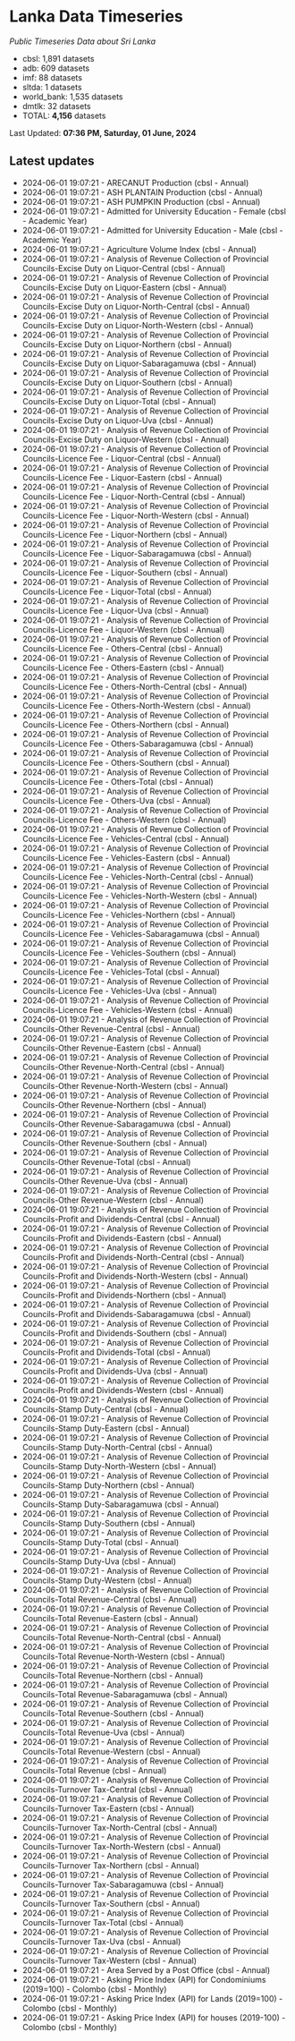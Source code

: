 # Lanka Data Timeseries
*Public Timeseries Data about Sri Lanka*

* cbsl: 1,891 datasets
* adb: 609 datasets
* imf: 88 datasets
* sltda: 1 datasets
* world_bank: 1,535 datasets
* dmtlk: 32 datasets
* TOTAL: **4,156** datasets

Last Updated: **07:36 PM, Saturday, 01 June, 2024**

## Latest updates

* 2024-06-01 19:07:21 - ARECANUT Production (cbsl - Annual)
* 2024-06-01 19:07:21 - ASH PLANTAIN Production (cbsl - Annual)
* 2024-06-01 19:07:21 - ASH PUMPKIN Production (cbsl - Annual)
* 2024-06-01 19:07:21 - Admitted for University Education - Female (cbsl - Academic Year)
* 2024-06-01 19:07:21 - Admitted for University Education - Male (cbsl - Academic Year)
* 2024-06-01 19:07:21 - Agriculture Volume Index (cbsl - Annual)
* 2024-06-01 19:07:21 - Analysis of Revenue Collection of Provincial Councils-Excise Duty on Liquor-Central (cbsl - Annual)
* 2024-06-01 19:07:21 - Analysis of Revenue Collection of Provincial Councils-Excise Duty on Liquor-Eastern (cbsl - Annual)
* 2024-06-01 19:07:21 - Analysis of Revenue Collection of Provincial Councils-Excise Duty on Liquor-North-Central (cbsl - Annual)
* 2024-06-01 19:07:21 - Analysis of Revenue Collection of Provincial Councils-Excise Duty on Liquor-North-Western (cbsl - Annual)
* 2024-06-01 19:07:21 - Analysis of Revenue Collection of Provincial Councils-Excise Duty on Liquor-Northern (cbsl - Annual)
* 2024-06-01 19:07:21 - Analysis of Revenue Collection of Provincial Councils-Excise Duty on Liquor-Sabaragamuwa (cbsl - Annual)
* 2024-06-01 19:07:21 - Analysis of Revenue Collection of Provincial Councils-Excise Duty on Liquor-Southern (cbsl - Annual)
* 2024-06-01 19:07:21 - Analysis of Revenue Collection of Provincial Councils-Excise Duty on Liquor-Total (cbsl - Annual)
* 2024-06-01 19:07:21 - Analysis of Revenue Collection of Provincial Councils-Excise Duty on Liquor-Uva (cbsl - Annual)
* 2024-06-01 19:07:21 - Analysis of Revenue Collection of Provincial Councils-Excise Duty on Liquor-Western (cbsl - Annual)
* 2024-06-01 19:07:21 - Analysis of Revenue Collection of Provincial Councils-Licence Fee - Liquor-Central (cbsl - Annual)
* 2024-06-01 19:07:21 - Analysis of Revenue Collection of Provincial Councils-Licence Fee - Liquor-Eastern (cbsl - Annual)
* 2024-06-01 19:07:21 - Analysis of Revenue Collection of Provincial Councils-Licence Fee - Liquor-North-Central (cbsl - Annual)
* 2024-06-01 19:07:21 - Analysis of Revenue Collection of Provincial Councils-Licence Fee - Liquor-North-Western (cbsl - Annual)
* 2024-06-01 19:07:21 - Analysis of Revenue Collection of Provincial Councils-Licence Fee - Liquor-Northern (cbsl - Annual)
* 2024-06-01 19:07:21 - Analysis of Revenue Collection of Provincial Councils-Licence Fee - Liquor-Sabaragamuwa (cbsl - Annual)
* 2024-06-01 19:07:21 - Analysis of Revenue Collection of Provincial Councils-Licence Fee - Liquor-Southern (cbsl - Annual)
* 2024-06-01 19:07:21 - Analysis of Revenue Collection of Provincial Councils-Licence Fee - Liquor-Total (cbsl - Annual)
* 2024-06-01 19:07:21 - Analysis of Revenue Collection of Provincial Councils-Licence Fee - Liquor-Uva (cbsl - Annual)
* 2024-06-01 19:07:21 - Analysis of Revenue Collection of Provincial Councils-Licence Fee - Liquor-Western (cbsl - Annual)
* 2024-06-01 19:07:21 - Analysis of Revenue Collection of Provincial Councils-Licence Fee - Others-Central (cbsl - Annual)
* 2024-06-01 19:07:21 - Analysis of Revenue Collection of Provincial Councils-Licence Fee - Others-Eastern (cbsl - Annual)
* 2024-06-01 19:07:21 - Analysis of Revenue Collection of Provincial Councils-Licence Fee - Others-North-Central (cbsl - Annual)
* 2024-06-01 19:07:21 - Analysis of Revenue Collection of Provincial Councils-Licence Fee - Others-North-Western (cbsl - Annual)
* 2024-06-01 19:07:21 - Analysis of Revenue Collection of Provincial Councils-Licence Fee - Others-Northern (cbsl - Annual)
* 2024-06-01 19:07:21 - Analysis of Revenue Collection of Provincial Councils-Licence Fee - Others-Sabaragamuwa (cbsl - Annual)
* 2024-06-01 19:07:21 - Analysis of Revenue Collection of Provincial Councils-Licence Fee - Others-Southern (cbsl - Annual)
* 2024-06-01 19:07:21 - Analysis of Revenue Collection of Provincial Councils-Licence Fee - Others-Total (cbsl - Annual)
* 2024-06-01 19:07:21 - Analysis of Revenue Collection of Provincial Councils-Licence Fee - Others-Uva (cbsl - Annual)
* 2024-06-01 19:07:21 - Analysis of Revenue Collection of Provincial Councils-Licence Fee - Others-Western (cbsl - Annual)
* 2024-06-01 19:07:21 - Analysis of Revenue Collection of Provincial Councils-Licence Fee - Vehicles-Central (cbsl - Annual)
* 2024-06-01 19:07:21 - Analysis of Revenue Collection of Provincial Councils-Licence Fee - Vehicles-Eastern (cbsl - Annual)
* 2024-06-01 19:07:21 - Analysis of Revenue Collection of Provincial Councils-Licence Fee - Vehicles-North-Central (cbsl - Annual)
* 2024-06-01 19:07:21 - Analysis of Revenue Collection of Provincial Councils-Licence Fee - Vehicles-North-Western (cbsl - Annual)
* 2024-06-01 19:07:21 - Analysis of Revenue Collection of Provincial Councils-Licence Fee - Vehicles-Northern (cbsl - Annual)
* 2024-06-01 19:07:21 - Analysis of Revenue Collection of Provincial Councils-Licence Fee - Vehicles-Sabaragamuwa (cbsl - Annual)
* 2024-06-01 19:07:21 - Analysis of Revenue Collection of Provincial Councils-Licence Fee - Vehicles-Southern (cbsl - Annual)
* 2024-06-01 19:07:21 - Analysis of Revenue Collection of Provincial Councils-Licence Fee - Vehicles-Total (cbsl - Annual)
* 2024-06-01 19:07:21 - Analysis of Revenue Collection of Provincial Councils-Licence Fee - Vehicles-Uva (cbsl - Annual)
* 2024-06-01 19:07:21 - Analysis of Revenue Collection of Provincial Councils-Licence Fee - Vehicles-Western (cbsl - Annual)
* 2024-06-01 19:07:21 - Analysis of Revenue Collection of Provincial Councils-Other Revenue-Central (cbsl - Annual)
* 2024-06-01 19:07:21 - Analysis of Revenue Collection of Provincial Councils-Other Revenue-Eastern (cbsl - Annual)
* 2024-06-01 19:07:21 - Analysis of Revenue Collection of Provincial Councils-Other Revenue-North-Central (cbsl - Annual)
* 2024-06-01 19:07:21 - Analysis of Revenue Collection of Provincial Councils-Other Revenue-North-Western (cbsl - Annual)
* 2024-06-01 19:07:21 - Analysis of Revenue Collection of Provincial Councils-Other Revenue-Northern (cbsl - Annual)
* 2024-06-01 19:07:21 - Analysis of Revenue Collection of Provincial Councils-Other Revenue-Sabaragamuwa (cbsl - Annual)
* 2024-06-01 19:07:21 - Analysis of Revenue Collection of Provincial Councils-Other Revenue-Southern (cbsl - Annual)
* 2024-06-01 19:07:21 - Analysis of Revenue Collection of Provincial Councils-Other Revenue-Total (cbsl - Annual)
* 2024-06-01 19:07:21 - Analysis of Revenue Collection of Provincial Councils-Other Revenue-Uva (cbsl - Annual)
* 2024-06-01 19:07:21 - Analysis of Revenue Collection of Provincial Councils-Other Revenue-Western (cbsl - Annual)
* 2024-06-01 19:07:21 - Analysis of Revenue Collection of Provincial Councils-Profit and Dividends-Central (cbsl - Annual)
* 2024-06-01 19:07:21 - Analysis of Revenue Collection of Provincial Councils-Profit and Dividends-Eastern (cbsl - Annual)
* 2024-06-01 19:07:21 - Analysis of Revenue Collection of Provincial Councils-Profit and Dividends-North-Central (cbsl - Annual)
* 2024-06-01 19:07:21 - Analysis of Revenue Collection of Provincial Councils-Profit and Dividends-North-Western (cbsl - Annual)
* 2024-06-01 19:07:21 - Analysis of Revenue Collection of Provincial Councils-Profit and Dividends-Northern (cbsl - Annual)
* 2024-06-01 19:07:21 - Analysis of Revenue Collection of Provincial Councils-Profit and Dividends-Sabaragamuwa (cbsl - Annual)
* 2024-06-01 19:07:21 - Analysis of Revenue Collection of Provincial Councils-Profit and Dividends-Southern (cbsl - Annual)
* 2024-06-01 19:07:21 - Analysis of Revenue Collection of Provincial Councils-Profit and Dividends-Total (cbsl - Annual)
* 2024-06-01 19:07:21 - Analysis of Revenue Collection of Provincial Councils-Profit and Dividends-Uva (cbsl - Annual)
* 2024-06-01 19:07:21 - Analysis of Revenue Collection of Provincial Councils-Profit and Dividends-Western (cbsl - Annual)
* 2024-06-01 19:07:21 - Analysis of Revenue Collection of Provincial Councils-Stamp Duty-Central (cbsl - Annual)
* 2024-06-01 19:07:21 - Analysis of Revenue Collection of Provincial Councils-Stamp Duty-Eastern (cbsl - Annual)
* 2024-06-01 19:07:21 - Analysis of Revenue Collection of Provincial Councils-Stamp Duty-North-Central (cbsl - Annual)
* 2024-06-01 19:07:21 - Analysis of Revenue Collection of Provincial Councils-Stamp Duty-North-Western (cbsl - Annual)
* 2024-06-01 19:07:21 - Analysis of Revenue Collection of Provincial Councils-Stamp Duty-Northern (cbsl - Annual)
* 2024-06-01 19:07:21 - Analysis of Revenue Collection of Provincial Councils-Stamp Duty-Sabaragamuwa (cbsl - Annual)
* 2024-06-01 19:07:21 - Analysis of Revenue Collection of Provincial Councils-Stamp Duty-Southern (cbsl - Annual)
* 2024-06-01 19:07:21 - Analysis of Revenue Collection of Provincial Councils-Stamp Duty-Total (cbsl - Annual)
* 2024-06-01 19:07:21 - Analysis of Revenue Collection of Provincial Councils-Stamp Duty-Uva (cbsl - Annual)
* 2024-06-01 19:07:21 - Analysis of Revenue Collection of Provincial Councils-Stamp Duty-Western (cbsl - Annual)
* 2024-06-01 19:07:21 - Analysis of Revenue Collection of Provincial Councils-Total Revenue-Central (cbsl - Annual)
* 2024-06-01 19:07:21 - Analysis of Revenue Collection of Provincial Councils-Total Revenue-Eastern (cbsl - Annual)
* 2024-06-01 19:07:21 - Analysis of Revenue Collection of Provincial Councils-Total Revenue-North-Central (cbsl - Annual)
* 2024-06-01 19:07:21 - Analysis of Revenue Collection of Provincial Councils-Total Revenue-North-Western (cbsl - Annual)
* 2024-06-01 19:07:21 - Analysis of Revenue Collection of Provincial Councils-Total Revenue-Northern (cbsl - Annual)
* 2024-06-01 19:07:21 - Analysis of Revenue Collection of Provincial Councils-Total Revenue-Sabaragamuwa (cbsl - Annual)
* 2024-06-01 19:07:21 - Analysis of Revenue Collection of Provincial Councils-Total Revenue-Southern (cbsl - Annual)
* 2024-06-01 19:07:21 - Analysis of Revenue Collection of Provincial Councils-Total Revenue-Uva (cbsl - Annual)
* 2024-06-01 19:07:21 - Analysis of Revenue Collection of Provincial Councils-Total Revenue-Western (cbsl - Annual)
* 2024-06-01 19:07:21 - Analysis of Revenue Collection of Provincial Councils-Total Revenue (cbsl - Annual)
* 2024-06-01 19:07:21 - Analysis of Revenue Collection of Provincial Councils-Turnover Tax-Central (cbsl - Annual)
* 2024-06-01 19:07:21 - Analysis of Revenue Collection of Provincial Councils-Turnover Tax-Eastern (cbsl - Annual)
* 2024-06-01 19:07:21 - Analysis of Revenue Collection of Provincial Councils-Turnover Tax-North-Central (cbsl - Annual)
* 2024-06-01 19:07:21 - Analysis of Revenue Collection of Provincial Councils-Turnover Tax-North-Western (cbsl - Annual)
* 2024-06-01 19:07:21 - Analysis of Revenue Collection of Provincial Councils-Turnover Tax-Northern (cbsl - Annual)
* 2024-06-01 19:07:21 - Analysis of Revenue Collection of Provincial Councils-Turnover Tax-Sabaragamuwa (cbsl - Annual)
* 2024-06-01 19:07:21 - Analysis of Revenue Collection of Provincial Councils-Turnover Tax-Southern (cbsl - Annual)
* 2024-06-01 19:07:21 - Analysis of Revenue Collection of Provincial Councils-Turnover Tax-Total (cbsl - Annual)
* 2024-06-01 19:07:21 - Analysis of Revenue Collection of Provincial Councils-Turnover Tax-Uva (cbsl - Annual)
* 2024-06-01 19:07:21 - Analysis of Revenue Collection of Provincial Councils-Turnover Tax-Western (cbsl - Annual)
* 2024-06-01 19:07:21 - Area Served by a Post Office (cbsl - Annual)
* 2024-06-01 19:07:21 - Asking Price Index (API) for Condominiums (2019=100) - Colombo (cbsl - Monthly)
* 2024-06-01 19:07:21 - Asking Price Index (API) for Lands (2019=100) - Colombo (cbsl - Monthly)
* 2024-06-01 19:07:21 - Asking Price Index (API) for houses (2019-100) - Colombo (cbsl - Monthly)